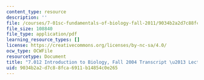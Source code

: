```yaml
---
content_type: resource
description: ''
file: /courses/7-01sc-fundamentals-of-biology-fall-2011/9034b2a2d7c88fca6911b14854c0e265_7_0122004L09.pdf
file_size: 108840
file_type: application/pdf
learning_resource_types: []
license: https://creativecommons.org/licenses/by-nc-sa/4.0/
ocw_type: OCWFile
resourcetype: Document
title: "7.012 Introduction to Biology, Fall 2004 Transcript \u2013 Lecture 9"
uid: 9034b2a2-d7c8-8fca-6911-b14854c0e265
---
```

